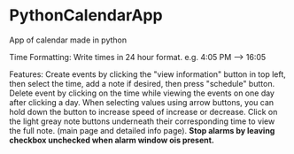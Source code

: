 # PythonCalendarApp
App of calendar made in python

Time Formatting:
Write times in 24 hour format. e.g. 4:05 PM --> 16:05

Features:
Create events by clicking the "view information" button in top left, then select the time, add a note if desired, then press "schedule" button.
Delete event by clicking on the time while viewing the events on one day after clicking a day.
When selecting values using arrow buttons, you can hold down the button to increase speed of increase or decrease.
Click on the light greay note buttons underneath their corresponding time to view the full note. (main page and detailed info page).
<b>Stop alarms by leaving checkbox unchecked when alarm window ois present.</b>
